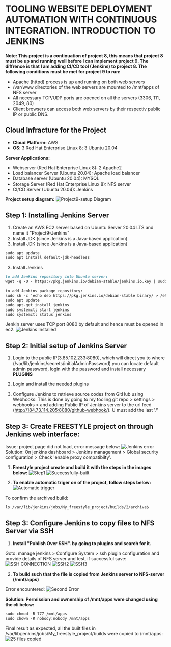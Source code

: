# TOOLING WEBSITE DEPLOYMENT AUTOMATION WITH CONTINUOUS INTEGRATION. INTRODUCTION TO JENKINS

**Note: This project is a continuation of project 8, this means that project 8 must be up and running well before I can implement project 9. The diffrence is that I am adding CI/CD tool (Jenkins) to project 8. The following conditions must be met for project 9 to run:**

* Apache (httpd) process is up and running on both web servers
* /var/www directories of the web servers are mounted to /mnt/apps of NFS server
* All necessary TCP/UDP ports are opened on all the servers (3306, 111, 2049, 80)
* Client browsers can access both web servers by their respectiv public IP or public DNS.

## Cloud Infracture for the Project

* **Cloud Platform:** AWS
* **OS**: 3 Red Hat Enterprise Linux 8; 3 Ubuntu 20.04

**Server Applications:**
* Webserver (Red Hat Enterprise Linux 8): 2 Apache2
* Load balancer Server (Ubuntu 20.04): Apache load balancer
* Database server (Ubuntu 20.04): MYSQL
* Storage Server (Red Hat Enterprise Linux 8): NFS server
* CI/CD Server (Ubuntu 20.04): Jenkins

**Project setup diagram:**
![Project9-setup Diagram](https://user-images.githubusercontent.com/65962095/187792385-2d1a697a-3ce3-4364-a13c-ac19a8c0ee58.png)

## Step 1: Installing Jenkins Server

1. Create an AWS EC2 server based on Ubuntu Server 20.04 LTS and name it "Project9-Jenkins"
2. Install JDK (since Jenkins is a Java-based application)
3. Install JDK (since Jenkins is a Java-based application)
```markdown
sudo apt update
sudo apt install default-jdk-headless
```
3. Install Jenkins
```markdown
to add Jenkins repository into Ubuntu server:
wget -q -O - https://pkg.jenkins.io/debian-stable/jenkins.io.key | sudo apt-key add -

to add Jenkins package repository:
sudo sh -c 'echo deb https://pkg.jenkins.io/debian-stable binary/ > /etc/apt/sources.list.d/jenkins.list'
sudo apt update
sudo apt-get install jenkins
sudo systemctl start jenkins
sudo systemctl status jenkins
```
Jenkin server uses TCP port 8080 by default and hence must be opened in ec2.
![Jenkins Installed](https://user-images.githubusercontent.com/65962095/187591098-32e7f6a4-3d2d-404b-a3ef-0da52afb5e20.png)

## Step 2: Initial setup of Jenkins Server
1. Login to the public IP(3.85.102.233:8080), which will direct you to where (/var/lib/jenkins/secrets/initialAdminPassword) you can locate default admin password, login with the password and install necessary **PLUGINS**

2. Login and install the needed plugins

3. Configure Jenkins to retrieve source codes from GitHub using Webhooks:
This is done by going to my tooling git repo > settings > webhooks > and adding Public IP of Jenkins server to the url feed (http://184.73.114.205:8080/github-webhook/). U must add the last '/'

## Step 3: Create FREESTYLE project on through Jenkins web interface:

Issue: project page did not load, error message below:
![Jenkins error](https://user-images.githubusercontent.com/65962095/187590105-80e115c6-8f67-49f7-82ce-9eb2ebc070d5.png)
Solution: On jenkins dashboard > Jenkins management > Global security configuration > Check 'enable proxy compatibilty'.

1. **Freestyle project create and build it with the steps in the images below:**
![Step1](https://user-images.githubusercontent.com/65962095/187590216-46f0e4f0-2f10-4f01-a96c-d36fc8efc7f0.png)
![Successfully-built](https://user-images.githubusercontent.com/65962095/187590503-cd1578f7-71a5-4c11-9254-a0a156947548.png)

2. **To enable automatic triger on of the project, follow steps below:**
![Automatic trigger](https://user-images.githubusercontent.com/65962095/187591979-ca942bd4-a374-4391-8758-b9d5b80cbc98.png)

To confirm the archived build:
```markdown
ls /var/lib/jenkins/jobs/My_freestyle_project/builds/2/archive$
```

## Step 3: Configure Jenkins to copy files to NFS Server via SSH

1. **Install "Publish Over SSH". by going to plugins and search for it.**

Goto: manage jenkins > Configure System > ssh plugin configuration and provide details of NFS server and test, if successful save:
![SSH CONNECTION](https://user-images.githubusercontent.com/65962095/187591251-4d7dfd56-a4a8-4e5d-8f03-5c10791a09f9.png)
![SSH2](https://user-images.githubusercontent.com/65962095/187787365-402d2154-a013-476a-bba7-1df8a2489783.png)
![SSH3](https://user-images.githubusercontent.com/65962095/187787372-f8fe692e-d6d0-44d4-88b2-8f0dce4980c9.png)


2. **To build such that the file is copied from Jenkins server to NFS-server (/mnt/apps)**

Error encountered:
![Second Error ](https://user-images.githubusercontent.com/65962095/187787502-8cb6296a-1dc3-444d-8b3c-830b4ca45f85.png)

**Solution: Permission and ownership of /mnt/apps were changed using the cli below:**
```markdown
sudo chmod -R 777 /mnt/apps
sudo chown -R nobody:nobody /mnt/apps
```

Final result as expected, all the built files in /var/lib/jenkins/jobs/My_freestyle_project/builds were copied to /mnt/apps:
![25 files copied](https://user-images.githubusercontent.com/65962095/187788037-08e4e5bc-aaa4-4dca-84d3-0f44b25887bc.png)












